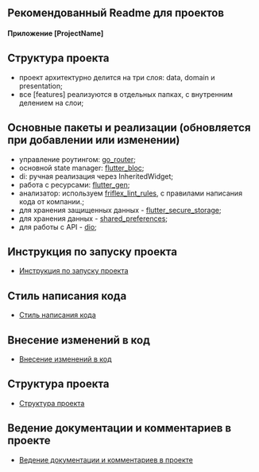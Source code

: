 ## Рекомендованный Readme для проектов
#### Приложение [ProjectName]

## Структура проекта
   - проект архитектурно делится на три слоя: data, domain и presentation;
   - все [features] реализуются в отдельных папках, с внутренним делением на слои;

## Основные пакеты и реализации (обновляется при добавлении или изменении)
   - управление роутингом: [go_router](https://pub.dev/packages/go_router);
   - основной state manager: [flutter_bloc](https://pub.dev/packages/flutter_bloc);
   - di: ручная реализация через InheritedWidget;
   - работа с ресурсами: [flutter_gen](https://pub.dev/packages/flutter_gen);
   - анализатор: используем [friflex_lint_rules](https://pub.friflex.com/packages/friflex_lint_rules), с правилами написания кода от компании.;
   - для хранения защищенных данных - [flutter_secure_storage](https://pub.dev/packages/flutter_secure_storage);
   - для хранения данных - [shared_preferences](https://pub.dev/packages/shared_preferences);
   - для работы с API - [dio](https://pub.dev/packages/dio);

## Инструкция по запуску проекта
   - [Инструкция по запуску проекта](./tools/rfc/RFC-build.md)

## Стиль написания кода
   - [Стиль написания кода](./*ools*/rfc/RFC-codestyle.md)

## Внесение изменений в код
   - [Внесение изменений в код](./tools/rfc/RFC-gitflow.md)

## Структура проекта
   - [Структура проекта](./tools/rfc/RFC-projects_structure.md)

## Ведение документации и комментариев в проекте
   - [Ведение документации и комментариев в проекте](./tools/rfc/RFC-documentation.md)